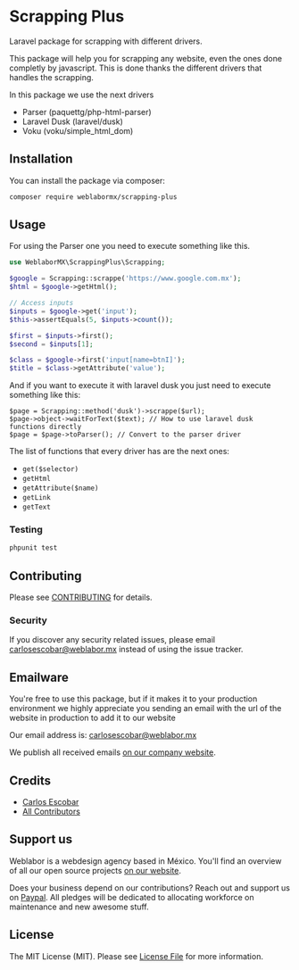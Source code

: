 # Scrapping Plus

Laravel package for scrapping with different drivers.

This package will help you for scrapping any website, even the ones done completly by javascript. This is done thanks the different drivers that handles the scrapping.

In this package we use the next drivers

- Parser (paquettg/php-html-parser)
- Laravel Dusk (laravel/dusk)
- Voku (voku/simple_html_dom)

## Installation

You can install the package via composer:

```bash
composer require weblabormx/scrapping-plus
```

## Usage

For using the Parser one you need to execute something like this.

``` php
use WeblaborMX\ScrappingPlus\Scrapping;

$google = Scrapping::scrappe('https://www.google.com.mx');
$html = $google->getHtml();

// Access inputs
$inputs = $google->get('input');
$this->assertEquals(5, $inputs->count());

$first = $inputs->first();
$second = $inputs[1];

$class = $google->first('input[name=btnI]');
$title = $class->getAttribute('value');
```

And if you want to execute it with laravel dusk you just need to execute something like this:

```
$page = Scrapping::method('dusk')->scrappe($url);
$page->object->waitForText($text); // How to use laravel dusk functions directly
$page = $page->toParser(); // Convert to the parser driver
```

The list of functions that every driver has are the next ones:
- `get($selector)`
- `getHtml`
- `getAttribute($name)`
- `getLink`
- `getText`

### Testing

``` bash
phpunit test
```

## Contributing

Please see [CONTRIBUTING](CONTRIBUTING.md) for details.

### Security

If you discover any security related issues, please email carlosescobar@weblabor.mx instead of using the issue tracker.

## Emailware

You're free to use this package, but if it makes it to your production environment we highly appreciate you sending an email with the url of the website in production to add it to our website

Our email address is: carlosescobar@weblabor.mx

We publish all received emails [on our company website](http://weblabor.mx).

## Credits

- [Carlos Escobar](https://github.com/skalero01)
- [All Contributors](../../contributors)

## Support us

Weblabor is a webdesign agency based in México. You'll find an overview of all our open source projects [on our website](http://weblabor.mx).

Does your business depend on our contributions? Reach out and support us on [Paypal](http://paypal.me/weblabormx). 
All pledges will be dedicated to allocating workforce on maintenance and new awesome stuff.

## License

The MIT License (MIT). Please see [License File](LICENSE.md) for more information.

